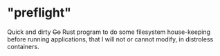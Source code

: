 # "preflight"
Quick and dirty ~~Go~~ Rust program to do some filesystem house-keeping before
running applications, that I will not or cannot modify,
in distroless containers. 
